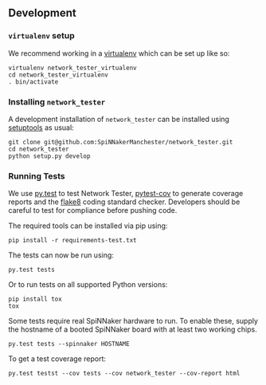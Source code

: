 Development
-----------

### `virtualenv` setup

We recommend working in a [virtualenv](https://pypi.python.org/pypi/virtualenv)
which can be set up like so:

    virtualenv network_tester_virtualenv
    cd network_tester_virtualenv
    . bin/activate

### Installing `network_tester`

A development installation of `network_tester` can be installed
using [setuptools](https://pypi.python.org/pypi/setuptools) as usual:

    git clone git@github.com:SpiNNakerManchester/network_tester.git
    cd network_tester
    python setup.py develop

### Running Tests

We use [py.test](http://pytest.org) to test Network Tester,
[pytest-cov](https://pypi.python.org/pypi/pytest-cov/1.8.1) to generate
coverage reports and the [flake8](https://pypi.python.org/pypi/flake8) coding
standard checker. Developers should be careful to test for compliance before
pushing code.

The required tools can be installed via pip using:

    pip install -r requirements-test.txt

The tests can now be run using:

    py.test tests

Or to run tests on all supported Python versions:

    pip install tox
    tox

Some tests require real SpiNNaker hardware to run. To enable these, supply the
hostname of a booted SpiNNaker board with at least two working chips.

    py.test tests --spinnaker HOSTNAME


To get a test coverage report:

    py.test testst --cov tests --cov network_tester --cov-report html

